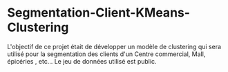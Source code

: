 # Segmentation-Client-KMeans-Clustering

L'objectif de ce projet était de développer un modèle de clustering qui sera utilisé pour la segmentation des clients d'un Centre commercial, Mall, épicéries , etc...
Le jeu de données utilisé est public.
